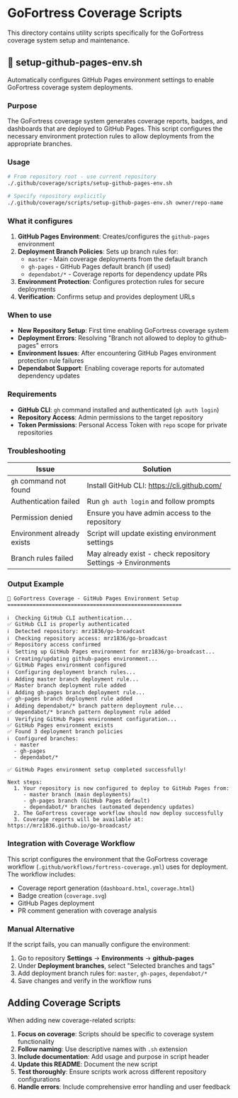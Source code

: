 # GoFortress Coverage Scripts

This directory contains utility scripts specifically for the GoFortress coverage system setup and maintenance.

## 🚀 setup-github-pages-env.sh

Automatically configures GitHub Pages environment settings to enable GoFortress coverage system deployments.

### Purpose

The GoFortress coverage system generates coverage reports, badges, and dashboards that are deployed to GitHub Pages. This script configures the necessary environment protection rules to allow deployments from the appropriate branches.

### Usage

```bash
# From repository root - use current repository
./.github/coverage/scripts/setup-github-pages-env.sh

# Specify repository explicitly  
./.github/coverage/scripts/setup-github-pages-env.sh owner/repo-name
```

### What it configures

1. **GitHub Pages Environment**: Creates/configures the `github-pages` environment
2. **Deployment Branch Policies**: Sets up branch rules for:
   - `master` - Main coverage deployments from the default branch
   - `gh-pages` - GitHub Pages default branch (if used)
   - `dependabot/*` - Coverage reports for dependency update PRs
3. **Environment Protection**: Configures protection rules for secure deployments
4. **Verification**: Confirms setup and provides deployment URLs

### When to use

- **New Repository Setup**: First time enabling GoFortress coverage system
- **Deployment Errors**: Resolving "Branch not allowed to deploy to github-pages" errors
- **Environment Issues**: After encountering GitHub Pages environment protection rule failures
- **Dependabot Support**: Enabling coverage reports for automated dependency updates

### Requirements

- **GitHub CLI**: `gh` command installed and authenticated (`gh auth login`)
- **Repository Access**: Admin permissions to the target repository
- **Token Permissions**: Personal Access Token with `repo` scope for private repositories

### Troubleshooting

| Issue | Solution |
|-------|----------|
| `gh` command not found | Install GitHub CLI: https://cli.github.com/ |
| Authentication failed | Run `gh auth login` and follow prompts |
| Permission denied | Ensure you have admin access to the repository |
| Environment already exists | Script will update existing environment settings |
| Branch rules failed | May already exist - check repository Settings → Environments |

### Output Example

```
🏰 GoFortress Coverage - GitHub Pages Environment Setup
=======================================================

ℹ️  Checking GitHub CLI authentication...
✅ GitHub CLI is properly authenticated
ℹ️  Detected repository: mrz1836/go-broadcast
ℹ️  Checking repository access: mrz1836/go-broadcast
✅ Repository access confirmed
ℹ️  Setting up GitHub Pages environment for mrz1836/go-broadcast...
ℹ️  Creating/updating github-pages environment...
✅ GitHub Pages environment configured
ℹ️  Configuring deployment branch rules...
ℹ️  Adding master branch deployment rule...
✅ Master branch deployment rule added
ℹ️  Adding gh-pages branch deployment rule...
✅ gh-pages branch deployment rule added
ℹ️  Adding dependabot/* branch pattern deployment rule...
✅ dependabot/* branch pattern deployment rule added
ℹ️  Verifying GitHub Pages environment configuration...
✅ GitHub Pages environment exists
✅ Found 3 deployment branch policies
ℹ️  Configured branches:
  - master
  - gh-pages
  - dependabot/*

✅ GitHub Pages environment setup completed successfully!

Next steps:
  1. Your repository is now configured to deploy to GitHub Pages from:
     - master branch (main deployments)
     - gh-pages branch (GitHub Pages default)
     - dependabot/* branches (automated dependency updates)
  2. The GoFortress coverage workflow should now deploy successfully
  3. Coverage reports will be available at: https://mrz1836.github.io/go-broadcast/
```

### Integration with Coverage Workflow

This script configures the environment that the GoFortress coverage workflow (`.github/workflows/fortress-coverage.yml`) uses for deployment. The workflow includes:

- Coverage report generation (`dashboard.html`, `coverage.html`)
- Badge creation (`coverage.svg`)
- GitHub Pages deployment
- PR comment generation with coverage analysis

### Manual Alternative

If the script fails, you can manually configure the environment:

1. Go to repository **Settings** → **Environments** → **github-pages**
2. Under **Deployment branches**, select "Selected branches and tags"
3. Add deployment branch rules for: `master`, `gh-pages`, `dependabot/*`
4. Save changes and verify in the workflow runs

## Adding Coverage Scripts

When adding new coverage-related scripts:

1. **Focus on coverage**: Scripts should be specific to coverage system functionality
2. **Follow naming**: Use descriptive names with `.sh` extension
3. **Include documentation**: Add usage and purpose in script header
4. **Update this README**: Document the new script
5. **Test thoroughly**: Ensure scripts work across different repository configurations
6. **Handle errors**: Include comprehensive error handling and user feedback